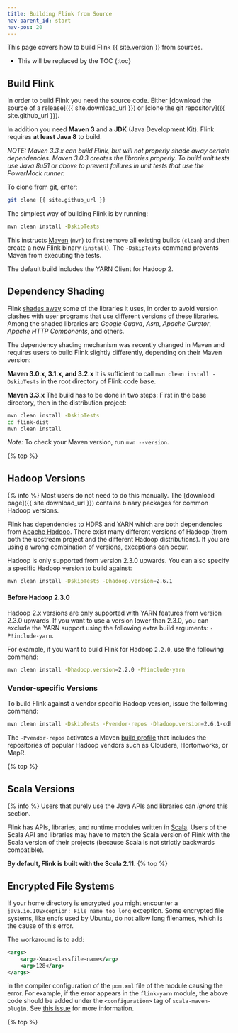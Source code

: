 ```yaml
---
title: Building Flink from Source
nav-parent_id: start
nav-pos: 20
---
```

<!--
Licensed to the Apache Software Foundation (ASF) under one
or more contributor license agreements.  See the NOTICE file
distributed with this work for additional information
regarding copyright ownership.  The ASF licenses this file
to you under the Apache License, Version 2.0 (the
"License"); you may not use this file except in compliance
with the License.  You may obtain a copy of the License at

  http://www.apache.org/licenses/LICENSE-2.0

Unless required by applicable law or agreed to in writing,
software distributed under the License is distributed on an
"AS IS" BASIS, WITHOUT WARRANTIES OR CONDITIONS OF ANY
KIND, either express or implied.  See the License for the
specific language governing permissions and limitations
under the License.
-->

This page covers how to build Flink {{ site.version }} from sources.

* This will be replaced by the TOC
{:toc}

## Build Flink

In order to build Flink you need the source code. Either [download the source of a release]({{ site.download_url }}) or [clone the git repository]({{ site.github_url }}).

In addition you need **Maven 3** and a **JDK** (Java Development Kit). Flink requires **at least Java 8** to build.

*NOTE: Maven 3.3.x can build Flink, but will not properly shade away certain dependencies. Maven 3.0.3 creates the libraries properly.
To build unit tests use Java 8u51 or above to prevent failures in unit tests that use the PowerMock runner.*

To clone from git, enter:

~~~bash
git clone {{ site.github_url }}
~~~

The simplest way of building Flink is by running:

~~~bash
mvn clean install -DskipTests
~~~

This instructs [Maven](http://maven.apache.org) (`mvn`) to first remove all existing builds (`clean`) and then create a new Flink binary (`install`). The `-DskipTests` command prevents Maven from executing the tests.

The default build includes the YARN Client for Hadoop 2.

## Dependency Shading

Flink [shades away](https://maven.apache.org/plugins/maven-shade-plugin/) some of the libraries it uses, in order to avoid version clashes with user programs that use different versions of these libraries. Among the shaded libraries are *Google Guava*, *Asm*, *Apache Curator*, *Apache HTTP Components*, and others.

The dependency shading mechanism was recently changed in Maven and requires users to build Flink slightly differently, depending on their Maven version:

**Maven 3.0.x, 3.1.x, and 3.2.x**
It is sufficient to call `mvn clean install -DskipTests` in the root directory of Flink code base.

**Maven 3.3.x**
The build has to be done in two steps: First in the base directory, then in the distribution project:

~~~bash
mvn clean install -DskipTests
cd flink-dist
mvn clean install
~~~

*Note:* To check your Maven version, run `mvn --version`.

{% top %}

## Hadoop Versions

{% info %} Most users do not need to do this manually. The [download page]({{ site.download_url }}) contains binary packages for common Hadoop versions.

Flink has dependencies to HDFS and YARN which are both dependencies from [Apache Hadoop](http://hadoop.apache.org). There exist many different versions of Hadoop (from both the upstream project and the different Hadoop distributions). If you are using a wrong combination of versions, exceptions can occur.

Hadoop is only supported from version 2.3.0 upwards.
You can also specify a specific Hadoop version to build against:

~~~bash
mvn clean install -DskipTests -Dhadoop.version=2.6.1
~~~

#### Before Hadoop 2.3.0

Hadoop 2.x versions are only supported with YARN features from version 2.3.0 upwards. If you want to use a version lower than 2.3.0, you can exclude the YARN support using the following extra build arguments: `-P!include-yarn`.

For example, if you want to build Flink for Hadoop `2.2.0`, use the following command:

~~~bash
mvn clean install -Dhadoop.version=2.2.0 -P!include-yarn
~~~

### Vendor-specific Versions

To build Flink against a vendor specific Hadoop version, issue the following command:

~~~bash
mvn clean install -DskipTests -Pvendor-repos -Dhadoop.version=2.6.1-cdh5.0.0
~~~

The `-Pvendor-repos` activates a Maven [build profile](http://maven.apache.org/guides/introduction/introduction-to-profiles.html) that includes the repositories of popular Hadoop vendors such as Cloudera, Hortonworks, or MapR.

{% top %}

## Scala Versions

{% info %} Users that purely use the Java APIs and libraries can *ignore* this section.

Flink has APIs, libraries, and runtime modules written in [Scala](http://scala-lang.org). Users of the Scala API and libraries may have to match the Scala version of Flink with the Scala version of their projects (because Scala is not strictly backwards compatible).

**By default, Flink is built with the Scala 2.11**.
{% top %}

## Encrypted File Systems

If your home directory is encrypted you might encounter a `java.io.IOException: File name too long` exception. Some encrypted file systems, like encfs used by Ubuntu, do not allow long filenames, which is the cause of this error.

The workaround is to add:

~~~xml
<args>
    <arg>-Xmax-classfile-name</arg>
    <arg>128</arg>
</args>
~~~

in the compiler configuration of the `pom.xml` file of the module causing the error. For example, if the error appears in the `flink-yarn` module, the above code should be added under the `<configuration>` tag of `scala-maven-plugin`. See [this issue](https://issues.apache.org/jira/browse/FLINK-2003) for more information.

{% top %}

